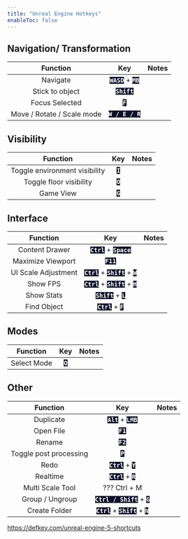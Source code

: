 ```yaml
---
title: "Unreal Engine Hotkeys"
enableToc: false
---
```

<style> code { color: #FFFFFF; background: #0F1128; } </style>

## Navigation/ Transformation
|Function|Key|Notes
|:-:|:-:|:-:
|Navigate|**`WASD`** + **`MB`**
|Stick to object|**`Shift`**
|Focus Selected|**`F`**
|Move / Rotate / Scale mode|**`W / E / R`**


## Visibility
|Function|Key|Notes
|:-:|:-:|:-:
|Toggle environment visibility|**`I`**
|Toggle floor visibility|**`O`**
|Game View|**`G`**

## Interface
|Function|Key|Notes
|:-:|:-:|:-:
|Content Drawer|**`Ctrl`** + **`Space`**
|Maximize Viewport|**`F11`**
|UI Scale Adjustment|**`Ctrl`** + **`Shift`** + **`W`**
|Show FPS|**`Ctrl`** + **`Shift`** + **`H`**
|Show Stats|**`Shift`** + **`L`**
|Find Object|**`Ctrl`** + **`F`**

## Modes
|Function|Key|Notes
|:-:|:-:|:-:
|Select Mode|**`Q`**


## Other
|Function|Key|Notes
|:-:|:-:|:-:
|Duplicate|**`Alt`** + **`LMB`**
|Open File|**`F1`**
|Rename|**`F2`**
|Toggle post processing|**`P`**
|Redo|**`Ctrl`** + **`Y`**
|Realtime|**`Ctrl`** + **`R`**
|Multi Scale Tool|??? Ctrl + M
|Group / Ungroup|**`Ctrl / Shift`** + **`G`**
|Create Folder|**`Ctrl`** + **`Shift`** + **`N`**



https://defkey.com/unreal-engine-5-shortcuts